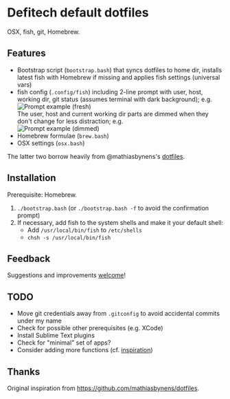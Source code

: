 # Defitech default dotfiles

OSX, fish, git, Homebrew.


## Features

- Bootstrap script (`bootstrap.bash`) that syncs dotfiles to home dir, installs latest fish with Homebrew if missing and applies fish settings (universal vars)
- fish config (`.config/fish`) including 2-line prompt with user, host, working dir, git status (assumes terminal with dark background); e.g. <br/>
  <img src="http://sgoumaz.github.io/dotfiles/images/prompt-fresh.png" alt="Prompt example (fresh)"/><br/>
  The user, host and current working dir parts are dimmed when they don't change for less distraction; e.g.<br/>
  <img src="http://sgoumaz.github.io/dotfiles/images/prompt-dimmed.png" alt="Prompt example (dimmed)"/>
- Homebrew formulae (`brew.bash`)
- OSX settings (`osx.bash`)

The latter two borrow heavily from @mathiasbynens's [dotfiles](https://github.com/mathiasbynens/dotfiles).


## Installation

Prerequisite: Homebrew.

1. `./bootstrap.bash` (or `./bootstrap.bash -f` to avoid the confirmation prompt)
2. If necessary, add fish to the system shells and make it your default shell:
    - Add `/usr/local/bin/fish` to `/etc/shells`
    - `chsh -s /usr/local/bin/fish`


## Feedback

Suggestions and improvements [welcome](https://github.com/sgoumaz/dotfiles/issues)!


## TODO

- Move git credentials away from `.gitconfig` to avoid accidental commits under my name
- Check for possible other prerequisites (e.g. XCode)
- Install Sublime Text plugins
- Check for "minimal" set of apps?
- Consider adding more functions (cf. [inspiration](https://github.com/mathiasbynens/dotfiles))


## Thanks

Original inspiration from https://github.com/mathiasbynens/dotfiles.
